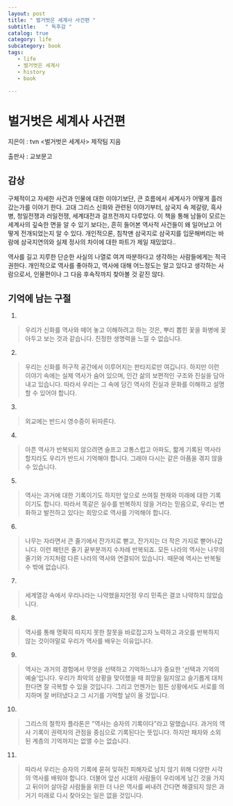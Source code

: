 ```yaml
---
layout: post
title: " 벌거벗은 세계사 사건편 "
subtitle:   " 독후감 "
catalog: true
category: life
subcategory: book
tags:
   - life
   - 벌거벗은 세계사
   - history
   - book

---
```


# 벌거벗은 세계사 사건편

지은이 : tvn <벌거벗은 세계사> 제작팀 지음

출판사 : 교보문고



## 감상

  구체적이고 자세한 사건과 인물에 대한 이야기보단, 큰 흐름에서 세계사가 어떻게 흘러갔는가를 이야기 한다. 고대 그리스 신화와 관련된 이야기부터, 삼국지 속 제갈량, 흑사병, 청일전쟁과 러일전쟁, 세계대전과 걸프전까지 다루었다. 이 책을 통해 남들이 모르는 세계사의 깊숙한 면을 알 수 있기 보다는, 흔히 들어본 역사적 사건들이 왜 일어났고 어떻게 전개되었는지 알 수 있다. 개인적으론, 침착맨 삼국지로 삼국지를 입문해버리는 바람에 삼국지연의와 실제 정사의 차이에 대한 파트가 제일 재밌었다..

역사를 길고 지루한 단순한 사실의 나열로 여겨 따분하다고 생각하는 사람들에게는 적극 권한다. 개인적으로 역사를 좋아하고, 역사에 대해 어느정도는 알고 있다고 생각하는 사람으로서, 인물편이나 그 다음 후속작까지 찾아볼 것 같진 않다.

## 기억에 남는 구절

1. 

> 우리가 신화를 역사와 떼어 놓고 이해하려고 하는 것은, 뿌리 뽑힌 꽃을 화병에 꽂아두고 보는 것과 같습니다. 진정한 생명력을 느낄 수 없습니다.



2. 

> 우리는 신화를 허구적 공간에서 이루어지는 판타지로만 여깁니다. 하지만 이런 이야기 속에는 실제 역사가 숨어 있으며, 인간 삶의 보편적인 구조와 진실을 담아내고 있습니다. 따라서 우리는 그 속에 담긴 역사의 진실과 문화를 이해하고 설명할 수 있어야 합니다.



3. 

> 외교에는 반드시 영수증이 뒤따른다.



4. 

> 아픈 역사가 반복되지 않으려면 슬프고 고통스럽고 아파도, 짧게 기록된 역사라 할지라도 우리가 반드시 기억해야 합니다. 그래야 다시는 같은 아픔을 겪지 않을 수 있습니다. 



5. 

> 역사는 과거에 대한 기록이기도 하지만 앞으로 쓰여질 현재와 미래에 대한 기록이기도 합니다. 따라서 똑같은 실수를 반복하지 않을 거라는 믿음으로, 우리는 변  화하고 발전하고 있다는 희망으로 역사를 기억해야 합니다.



6. 

> 나무는 자라면서 큰 줄기에서 잔가지로 뻗고, 잔가지는 더 작은 가지로 뻗어나갑니다. 이런 패턴은 줄기 끝부분까지 수차례 반복되죠. 모든 나라의 역사는 나무의 줄기와 가지처럼 다른 나라의 역사와 연결되어 있습니다. 때문에 역사는 반복될 수 밖에 없습니다.



7. 

> 세계열강 속에서 우리나라는 나약했을지언정 우리 민족은 결코 나약하지 않았습니다.



8. 

> 역사를 통해 명확히 따지지 못한 잘못을 바로잡고자 노력하고 과오를 반복하지 않는 것이야말로 우리가 역사를 배우는 이유입니다.



9. 

> 역사는 과거의 경험에서 무엇을 선택하고 기억하느냐가 중요한 '선택과 기억의 예술'입니다. 우리가 최악의 상황을 맞이했을 때 희망을 잃지않고 슬기롭게 대처한다면 잘 극복할 수 있을 것입니다. 그리고 언젠가는 힘든 상황에서도 서로를 의지하며 잘 버텨냈다고 그 시기를 기억할 날이 올 것입니다.



10.

> 그리스의 철학자 플라톤은 "역사는 승자의 기록이다"라고 말했습니다. 과거의 역사 기록이 권력자의 관점을 중심으로 기록된다는 뜻입니다. 하지만 패자와 소외된 계층의 기억까지는 없앨 수는 없습니다.



11. 

> 따라서 우리는 승자의 기록에 묻혀 잊혀진 피해자로 남지 않기 위해 다양한 시각의 역사를 배워야 합니다. 더불어 앞선 시대의 사람들이 우리에게 남긴 것을 가지고 뒤이어 살아갈 사람들을 위한 더 나은 역사를 써내려 간다면 해결되지 않은 과거기 미래로 다시 찾아오는 일은 없을 것입니다.

